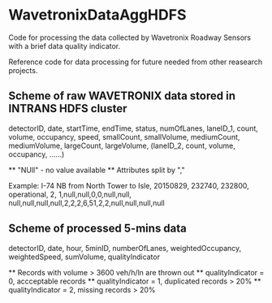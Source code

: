 # WavetronixDataAggHDFS

Code for processing the data collected by Wavetronix Roadway Sensors with a brief data quality indicator.

Reference code for data processing for future needed from other reasearch projects.

## Scheme of raw WAVETRONIX data stored in INTRANS HDFS cluster

detectorID, date, startTime, endTime, status, numOfLanes, laneID_1, count, volume, occupancy, speed, smallCount, 
smallVolume, mediumCount, mediumVolume, largeCount, largeVolume, (laneID_2, count, volume, occupancy, ......)

** "NUll" - no value available
** Attributes split by "," 

Example:
I-74 NB from North Tower to Isle, 20150829, 232740, 232800, operational, 2, 1,null,null,0,0,null,null,
null,null,null,null,2,2,2,6,51,2,2,null,null,null,null

## Scheme of processed 5-mins data

detectorID, date, hour, 5minID, numberOfLanes, weightedOccupancy, weightedSpeed, sumVolume, qualityIndicator

** Records with volume > 3600 veh/h/ln are thrown out
** qualityIndicator = 0, accceptable records
** qualityIndicator = 1, duplicated records > 20%
** qualityIndicator = 2, missing records > 20%

